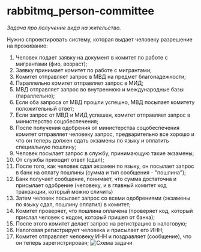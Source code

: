 # rabbitmq_person-committee
*Задача про получение вида на жительство.*

Нужно спроектировать систему, которая выдает человеку разрешение на проживание:
1) Человек подает заявку на документ в комитет по работе с мигрантами (фио, возраст);
2) Заявку принимает комитет по работе с мигрантами;
3) Комитет отправляет запрос в МВД на предмет благонадежности;
4) Параллельно комитет отправляет запрос в МИД;
5) МВД отправляет запрос во внутреннюю и международные базы (параллельно);
6) Если оба запроса от МВД прошли успешно, МВД посылает комитету положительный ответ;
7) Если запрос от МВД и МИД успешен, комитет отправляет запрос в министерство соцобеспечения;
8) После получения одобрения от министерства соцобеспечения комитет отправляет человеку запрос, предварительно все хорошо и что он теперь должен сдать экзамены по языку и оплатить специальную пошлину;
9) Человек посылает запрос в службу, принимающую такие экзамены;
10) От службы приходит ответ (сдал);
11) После того, как человек сдал экзамен по языку, он посылает запрос в банк на оплату пошлины (сумма и тип сообщения - "пошлина");
12) Банк получает сообщение, понимает, что сумма достаточна и присылает одобрение (человеку, и в главный комитет код транзакции, который можно сличить)
13) Затем человек посылает запрос со всеми одобрениями (экзамены по языку сдал, пошлину оплатил) в комитет;
14) Комитет проверяет, что пошлина оплачена (проверяет код, который прислал человек с кодом, который пришел от банка);
15) После этого комитет делает запрос на регистрацию в налоговую;
16) Налоговая регистрирует человека и присылает его ИНН;
17) Комитет отправляет человеку ИНН и поздравляет (сообщение), что он теперь зарегистрирован;
![Схема задачи](https://files.slack.com/files-pri/T1HDZQXH6-FG36DP0KY/img_20190208_133749.jpg)
